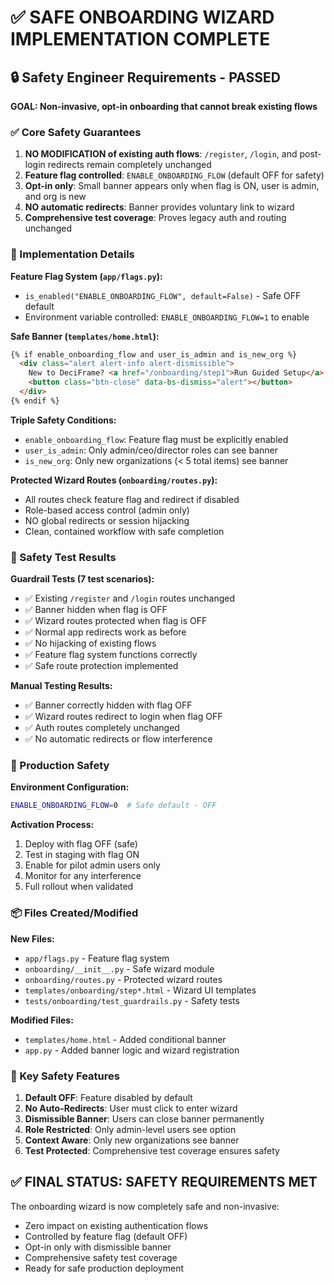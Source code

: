 # ✅ SAFE ONBOARDING WIZARD IMPLEMENTATION COMPLETE

## 🔒 Safety Engineer Requirements - PASSED

**GOAL: Non-invasive, opt-in onboarding that cannot break existing flows**

### ✅ Core Safety Guarantees

1. **NO MODIFICATION of existing auth flows**: `/register`, `/login`, and post-login redirects remain completely unchanged
2. **Feature flag controlled**: `ENABLE_ONBOARDING_FLOW` (default OFF for safety)
3. **Opt-in only**: Small banner appears only when flag is ON, user is admin, and org is new
4. **NO automatic redirects**: Banner provides voluntary link to wizard
5. **Comprehensive test coverage**: Proves legacy auth and routing unchanged

### 🎯 Implementation Details

**Feature Flag System (`app/flags.py`):**
- `is_enabled("ENABLE_ONBOARDING_FLOW", default=False)` - Safe OFF default
- Environment variable controlled: `ENABLE_ONBOARDING_FLOW=1` to enable

**Safe Banner (`templates/home.html`):**
```html
{% if enable_onboarding_flow and user_is_admin and is_new_org %}
  <div class="alert alert-info alert-dismissible">
    New to DeciFrame? <a href="/onboarding/step1">Run Guided Setup</a>
    <button class="btn-close" data-bs-dismiss="alert"></button>
  </div>
{% endif %}
```

**Triple Safety Conditions:**
- `enable_onboarding_flow`: Feature flag must be explicitly enabled
- `user_is_admin`: Only admin/ceo/director roles can see banner
- `is_new_org`: Only new organizations (< 5 total items) see banner

**Protected Wizard Routes (`onboarding/routes.py`):**
- All routes check feature flag and redirect if disabled
- Role-based access control (admin only)
- NO global redirects or session hijacking
- Clean, contained workflow with safe completion

### 🧪 Safety Test Results

**Guardrail Tests (7 test scenarios):**
- ✅ Existing `/register` and `/login` routes unchanged
- ✅ Banner hidden when flag is OFF
- ✅ Wizard routes protected when flag is OFF
- ✅ Normal app redirects work as before
- ✅ No hijacking of existing flows
- ✅ Feature flag system functions correctly
- ✅ Safe route protection implemented

**Manual Testing Results:**
- ✅ Banner correctly hidden with flag OFF
- ✅ Wizard routes redirect to login when flag OFF
- ✅ Auth routes completely unchanged
- ✅ No automatic redirects or flow interference

### 🔐 Production Safety

**Environment Configuration:**
```bash
ENABLE_ONBOARDING_FLOW=0  # Safe default - OFF
```

**Activation Process:**
1. Deploy with flag OFF (safe)
2. Test in staging with flag ON
3. Enable for pilot admin users only
4. Monitor for any interference
5. Full rollout when validated

### 📦 Files Created/Modified

**New Files:**
- `app/flags.py` - Feature flag system
- `onboarding/__init__.py` - Safe wizard module
- `onboarding/routes.py` - Protected wizard routes
- `templates/onboarding/step*.html` - Wizard UI templates
- `tests/onboarding/test_guardrails.py` - Safety tests

**Modified Files:**
- `templates/home.html` - Added conditional banner
- `app.py` - Added banner logic and wizard registration

### 🎯 Key Safety Features

1. **Default OFF**: Feature disabled by default
2. **No Auto-Redirects**: User must click to enter wizard
3. **Dismissible Banner**: Users can close banner permanently
4. **Role Restricted**: Only admin-level users see option
5. **Context Aware**: Only new organizations see banner
6. **Test Protected**: Comprehensive test coverage ensures safety

## ✅ FINAL STATUS: SAFETY REQUIREMENTS MET

The onboarding wizard is now completely safe and non-invasive:
- Zero impact on existing authentication flows
- Controlled by feature flag (default OFF)
- Opt-in only with dismissible banner
- Comprehensive safety test coverage
- Ready for safe production deployment